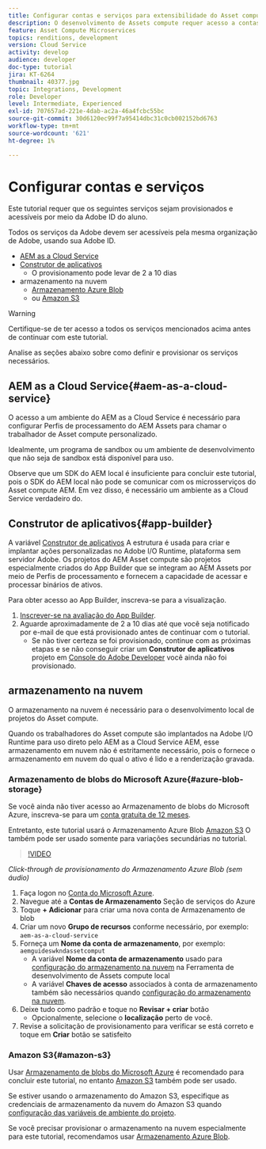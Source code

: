 ```yaml
---
title: Configurar contas e serviços para extensibilidade do Asset compute
description: O desenvolvimento de Assets compute requer acesso a contas e serviços, incluindo AEM as a Cloud Service, Construtor de aplicativos e armazenamento em nuvem fornecido pela Microsoft ou Amazon.
feature: Asset Compute Microservices
topics: renditions, development
version: Cloud Service
activity: develop
audience: developer
doc-type: tutorial
jira: KT-6264
thumbnail: 40377.jpg
topic: Integrations, Development
role: Developer
level: Intermediate, Experienced
exl-id: 707657ad-221e-4dab-ac2a-46a4fcbc55bc
source-git-commit: 30d6120ec99f7a95414dbc31c0cb002152bd6763
workflow-type: tm+mt
source-wordcount: '621'
ht-degree: 1%

---
```


# Configurar contas e serviços

Este tutorial requer que os seguintes serviços sejam provisionados e acessíveis por meio da Adobe ID do aluno.

Todos os serviços da Adobe devem ser acessíveis pela mesma organização de Adobe, usando sua Adobe ID.

+ [AEM as a Cloud Service](#aem-as-a-cloud-service)
+ [Construtor de aplicativos](#app-builder)
   + O provisionamento pode levar de 2 a 10 dias
+ armazenamento na nuvem
   + [Armazenamento Azure Blob](https://azure.microsoft.com/en-us/services/storage/blobs/)
   + ou [Amazon S3](https://aws.amazon.com/s3/?did=ft_card&amp;trk=ft_card)

>[!WARNING]
>
>Certifique-se de ter acesso a todos os serviços mencionados acima antes de continuar com este tutorial.
> 
> Analise as seções abaixo sobre como definir e provisionar os serviços necessários.

## AEM as a Cloud Service{#aem-as-a-cloud-service}

O acesso a um ambiente do AEM as a Cloud Service é necessário para configurar Perfis de processamento do AEM Assets para chamar o trabalhador de Asset compute personalizado.

Idealmente, um programa de sandbox ou um ambiente de desenvolvimento que não seja de sandbox está disponível para uso.

Observe que um SDK do AEM local é insuficiente para concluir este tutorial, pois o SDK do AEM local não pode se comunicar com os microsserviços do Asset compute AEM. Em vez disso, é necessário um ambiente as a Cloud Service verdadeiro do.

## Construtor de aplicativos{#app-builder}

A variável [Construtor de aplicativos](https://developer.adobe.com/app-builder/) A estrutura é usada para criar e implantar ações personalizadas no Adobe I/O Runtime, plataforma sem servidor Adobe. Os projetos do AEM Asset compute são projetos especialmente criados do App Builder que se integram ao AEM Assets por meio de Perfis de processamento e fornecem a capacidade de acessar e processar binários de ativos.

Para obter acesso ao App Builder, inscreva-se para a visualização.

1. [Inscrever-se na avaliação do App Builder](https://developer.adobe.com/app-builder/trial/).
1. Aguarde aproximadamente de 2 a 10 dias até que você seja notificado por e-mail de que está provisionado antes de continuar com o tutorial.
   + Se não tiver certeza se foi provisionado, continue com as próximas etapas e se não conseguir criar um __Construtor de aplicativos__ projeto em [Console do Adobe Developer](https://developer.adobe.com/console/) você ainda não foi provisionado.

## armazenamento na nuvem

O armazenamento na nuvem é necessário para o desenvolvimento local de projetos do Asset compute.

Quando os trabalhadores do Asset compute são implantados na Adobe I/O Runtime para uso direto pelo AEM as a Cloud Service AEM, esse armazenamento em nuvem não é estritamente necessário, pois o fornece o armazenamento em nuvem do qual o ativo é lido e a renderização gravada.

### Armazenamento de blobs do Microsoft Azure{#azure-blob-storage}

Se você ainda não tiver acesso ao Armazenamento de blobs do Microsoft Azure, inscreva-se para um [conta gratuita de 12 meses](https://azure.microsoft.com/en-us/free/).

Entretanto, este tutorial usará o Armazenamento Azure Blob [Amazon S3](#amazon-s3) O também pode ser usado somente para variações secundárias no tutorial.

>[!VIDEO](https://video.tv.adobe.com/v/40377?quality=12&learn=on)

_Click-through de provisionamento do Armazenamento Azure Blob (sem áudio)_

1. Faça logon no [Conta do Microsoft Azure](https://azure.microsoft.com/en-us/account/).
1. Navegue até a __Contas de Armazenamento__ Seção de serviços do Azure
1. Toque __+ Adicionar__ para criar uma nova conta de Armazenamento de blob
1. Criar um novo __Grupo de recursos__ conforme necessário, por exemplo: `aem-as-a-cloud-service`
1. Forneça um __Nome da conta de armazenamento__, por exemplo: `aemguideswkndassetcomput`
   + A variável __Nome da conta de armazenamento__  usado para [configuração do armazenamento na nuvem](../develop/environment-variables.md) na Ferramenta de desenvolvimento de Assets compute local
   + A variável __Chaves de acesso__ associados à conta de armazenamento também são necessários quando [configuração do armazenamento na nuvem](../develop/environment-variables.md).
1. Deixe tudo como padrão e toque no __Revisar + criar__ botão
   + Opcionalmente, selecione o __localização__ perto de você.
1. Revise a solicitação de provisionamento para verificar se está correto e toque em __Criar__ botão se satisfeito

### Amazon S3{#amazon-s3}

Usar [Armazenamento de blobs do Microsoft Azure](#azure-blob-storage) é recomendado para concluir este tutorial, no entanto [Amazon S3](https://aws.amazon.com/s3/?did=ft_card&amp;trk=ft_card) também pode ser usado.

Se estiver usando o armazenamento do Amazon S3, especifique as credenciais de armazenamento da nuvem do Amazon S3 quando [configuração das variáveis de ambiente do projeto](../develop/environment-variables.md#amazon-s3).

Se você precisar provisionar o armazenamento na nuvem especialmente para este tutorial, recomendamos usar [Armazenamento Azure Blob](#azure-blob-storage).
